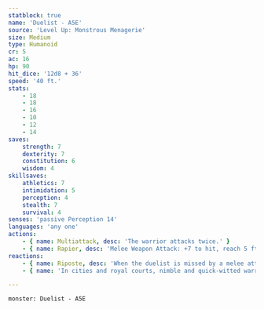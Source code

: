 ```yaml
---
statblock: true
name: 'Duelist - A5E'
source: 'Level Up: Monstrous Menagerie'
size: Medium
type: Humanoid
cr: 5
ac: 16
hp: 90
hit_dice: '12d8 + 36'
speed: '40 ft.'
stats:
    - 18
    - 18
    - 16
    - 10
    - 12
    - 14
saves:
    strength: 7
    dexterity: 7
    constitution: 6
    wisdom: 4
skillsaves:
    athletics: 7
    intimidation: 5
    perception: 4
    stealth: 7
    survival: 4
senses: 'passive Perception 14'
languages: 'any one'
actions:
    - { name: Multiattack, desc: 'The warrior attacks twice.' }
    - { name: Rapier, desc: 'Melee Weapon Attack: +7 to hit, reach 5 ft., one target. Hit: 8 (1d8 + 4) piercing damage.' }
reactions:
    - { name: Riposte, desc: 'When the duelist is missed by a melee attack by an attacker they can see within 5 feet, the duelist makes a rapier attack against the attacker with advantage.' }
    - { name: 'In cities and royal courts, nimble and quick-witted warriors challenge one another to duels for fame and honor', desc: '' }

---
```

```statblock
monster: Duelist - A5E
```
